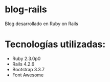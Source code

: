 # blog-rails
Blog desarrollado en Ruby on Rails

# Tecnologías utilizadas:
- Ruby 2.3.0p0
- Rails 4.2.6
- Bootstrap 3.3.7
- Font Awesome
